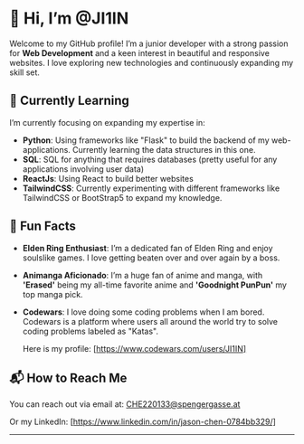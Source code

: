 # 👋 Hi, I’m @JI1IN

Welcome to my GitHub profile! I’m a junior developer with a strong passion for **Web Development** and a keen interest in beautiful and responsive websites. I love exploring new technologies and continuously expanding my skill set.

## 🚀 Currently Learning

I’m currently focusing on expanding my expertise in:

- **Python**: Using frameworks like "Flask" to build the backend of my web-applications. Currently learning the data structures in this one.
- **SQL**: SQL for anything that requires databases (pretty useful for any applications involving user data)
- **ReactJs**: Using React to build better websites
- **TailwindCSS**: Currently experimenting with different frameworks like TailwindCSS or BootStrap5 to expand my knowledge.

## 🌟 Fun Facts

- **Elden Ring Enthusiast**: I’m a dedicated fan of Elden Ring and enjoy soulslike games. I love getting beaten over and over again by a boss.
- **Animanga Aficionado**: I’m a huge fan of anime and manga, with **'Erased'** being my all-time favorite anime and **'Goodnight PunPun'** my top manga pick.
- **Codewars**: I love doing some coding problems when I am bored. Codewars is a platform where users all around the world try to solve coding problems labeled as "Katas".

  Here is my profile: [https://www.codewars.com/users/JI1IN]

## 📬 How to Reach Me

You can reach out via email at: [CHE220133@spengergasse.at](mailto:CHE220133@spengergasse.at)

Or my LinkedIn: [https://www.linkedin.com/in/jason-chen-0784bb329/]

---


